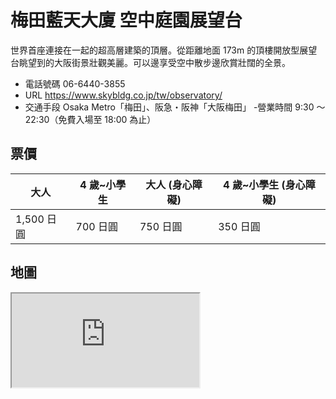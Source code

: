 # 梅田藍天大廈 空中庭園展望台

世界首座連接在一起的超高層建築的頂層。從距離地面 173m 的頂樓開放型展望台眺望到的大阪街景壯觀美麗。可以邊享受空中散步邊欣賞壯闊的全景。

- 電話號碼 06-6440-3855
- URL https://www.skybldg.co.jp/tw/observatory/
- 交通手段 Osaka Metro「梅田」、阪急・阪神「大阪梅田」 -營業時間 9:30 ～ 22:30（免費入場至 18:00 為止）

## 票價

| 大人       | 4 歲~小學生 | 大人 (身心障礙) | 4 歲~小學生 (身心障礙) |
| ---------- | ----------- | --------------- | ---------------------- |
| 1,500 日圓 | 700 日圓    | 750 日圓        | 350 日圓               |

## 地圖

<iframe src="https://www.google.com/maps/embed?pb=!1m18!1m12!1m3!1d3279.995456850675!2d135.48790025144805!3d34.70529453033728!2m3!1f0!2f0!3f0!3m2!1i1024!2i768!4f13.1!3m3!1m2!1s0x6000e6889074276f%3A0x57c2e32670decafd!2sUmeda%20Sky%20Building!5e0!3m2!1sen!2stw!4v1678364790105!5m2!1sen!2stw" loading="lazy" referrerpolicy="no-referrer-when-downgrade"></iframe>
